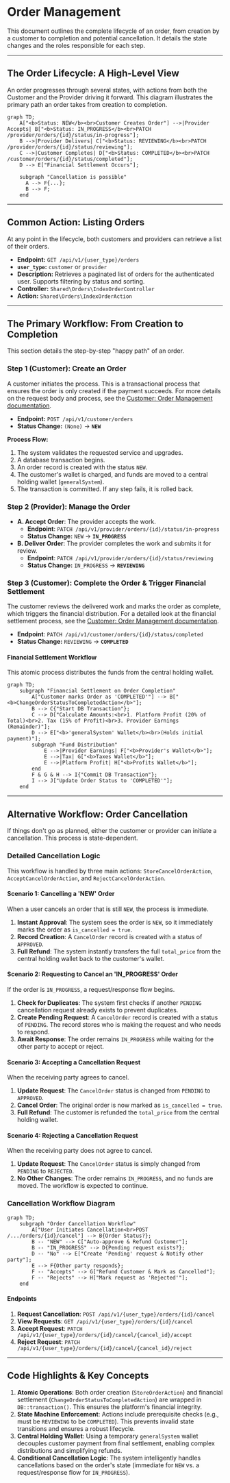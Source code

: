 # Order Management

This document outlines the complete lifecycle of an order, from creation by a customer to completion and potential cancellation. It details the state changes and the roles responsible for each step.

---

## The Order Lifecycle: A High-Level View

An order progresses through several states, with actions from both the Customer and the Provider driving it forward. This diagram illustrates the primary path an order takes from creation to completion.

```mermaid
graph TD;
    A["<b>Status: NEW</b><br>Customer Creates Order"] -->|Provider Accepts| B["<b>Status: IN_PROGRESS</b><br>PATCH /provider/orders/{id}/status/in-progress"];
    B -->|Provider Delivers| C["<b>Status: REVIEWING</b><br>PATCH /provider/orders/{id}/status/reviewing"];
    C -->|Customer Completes| D["<b>Status: COMPLETED</b><br>PATCH /customer/orders/{id}/status/completed"];
    D --> E["Financial Settlement Occurs"];

    subgraph "Cancellation is possible"
      A --> F{...};
      B --> F;
    end
```

---

## Common Action: Listing Orders

At any point in the lifecycle, both customers and providers can retrieve a list of their orders.

-   **Endpoint:** `GET /api/v1/{user_type}/orders`
-   **`user_type`:** `customer` or `provider`
-   **Description:** Retrieves a paginated list of orders for the authenticated user. Supports filtering by status and sorting.
-   **Controller:** `Shared\Orders\IndexOrderController`
-   **Action:** `Shared\Orders\IndexOrderAction`

---

## The Primary Workflow: From Creation to Completion

This section details the step-by-step "happy path" of an order.

### Step 1 (Customer): Create an Order

A customer initiates the process. This is a transactional process that ensures the order is only created if the payment succeeds. For more details on the request body and process, see the [Customer: Order Management documentation](../customer/order-management).

-   **Endpoint:** `POST /api/v1/customer/orders`
-   **Status Change:** `(None)` -> **`NEW`**

**Process Flow:**
1.  The system validates the requested service and upgrades.
2.  A database transaction begins.
3.  An order record is created with the status `NEW`.
4.  The customer's wallet is charged, and funds are moved to a central holding wallet (`generalSystem`).
5.  The transaction is committed. If any step fails, it is rolled back.

### Step 2 (Provider): Manage the Order

-   **A. Accept Order**: The provider accepts the work.
    -   **Endpoint**: `PATCH /api/v1/provider/orders/{id}/status/in-progress`
    -   **Status Change:** `NEW` -> **`IN_PROGRESS`**
-   **B. Deliver Order**: The provider completes the work and submits it for review.
    -   **Endpoint**: `PATCH /api/v1/provider/orders/{id}/status/reviewing`
    -   **Status Change:** `IN_PROGRESS` -> **`REVIEWING`**

### Step 3 (Customer): Complete the Order & Trigger Financial Settlement

The customer reviews the delivered work and marks the order as complete, which triggers the financial distribution. For a detailed look at the financial settlement process, see the [Customer: Order Management documentation](../customer/order-management).

-   **Endpoint**: `PATCH /api/v1/customer/orders/{id}/status/completed`
-   **Status Change:** `REVIEWING` -> **`COMPLETED`**

#### Financial Settlement Workflow
This atomic process distributes the funds from the central holding wallet.

```mermaid
graph TD;
    subgraph "Financial Settlement on Order Completion"
        A["Customer marks Order as 'COMPLETED'"] --> B["<b>ChangeOrderStatusToCompletedAction</b>"];
        B --> C{"Start DB Transaction"};
        C --> D["Calculate Amounts:<br>1. Platform Profit (20% of Total)<br>2. Tax (15% of Profit)<br>3. Provider Earnings (Remainder)"];
        D --> E["<b>'generalSystem' Wallet</b><br>(Holds initial payment)"];
        subgraph "Fund Distribution"
            E -->|Provider Earnings| F["<b>Provider's Wallet</b>"];
            E -->|Tax| G["<b>Taxes Wallet</b>"];
            E -->|Platform Profit| H["<b>Profits Wallet</b>"];
        end
        F & G & H --> I{"Commit DB Transaction"};
        I --> J["Update Order Status to 'COMPLETED'"];
    end
```

---

## Alternative Workflow: Order Cancellation

If things don't go as planned, either the customer or provider can initiate a cancellation. This process is state-dependent.

### Detailed Cancellation Logic

This workflow is handled by three main actions: `StoreCancelOrderAction`, `AcceptCancelOrderAction`, and `RejectCancelOrderAction`.

#### Scenario 1: Cancelling a 'NEW' Order
When a user cancels an order that is still `NEW`, the process is immediate.
1.  **Instant Approval**: The system sees the order is `NEW`, so it immediately marks the order as `is_cancelled = true`.
2.  **Record Creation**: A `CancelOrder` record is created with a status of `APPROVED`.
3.  **Full Refund**: The system instantly transfers the full `total_price` from the central holding wallet back to the customer's wallet.

#### Scenario 2: Requesting to Cancel an 'IN_PROGRESS' Order
If the order is `IN_PROGRESS`, a request/response flow begins.
1.  **Check for Duplicates**: The system first checks if another `PENDING` cancellation request already exists to prevent duplicates.
2.  **Create Pending Request**: A `CancelOrder` record is created with a status of `PENDING`. The record stores who is making the request and who needs to respond.
3.  **Await Response**: The order remains `IN_PROGRESS` while waiting for the other party to accept or reject.

#### Scenario 3: Accepting a Cancellation Request
When the receiving party agrees to cancel.
1.  **Update Request**: The `CancelOrder` status is changed from `PENDING` to `APPROVED`.
2.  **Cancel Order**: The original order is now marked as `is_cancelled = true`.
3.  **Full Refund**: The customer is refunded the `total_price` from the central holding wallet.

#### Scenario 4: Rejecting a Cancellation Request
When the receiving party does not agree to cancel.
1.  **Update Request**: The `CancelOrder` status is simply changed from `PENDING` to `REJECTED`.
2.  **No Other Changes**: The order remains `IN_PROGRESS`, and no funds are moved. The workflow is expected to continue.

### Cancellation Workflow Diagram
```mermaid
graph TD;
    subgraph "Order Cancellation Workflow"
        A["User Initiates Cancellation<br>POST /.../orders/{id}/cancel"] --> B{Order Status?};
        B -- "NEW" --> C["Auto-approve & Refund Customer"];
        B -- "IN_PROGRESS" --> D{Pending request exists?};
        D -- "No" --> E["Create 'Pending' request & Notify other party"];
        E --> F{Other party responds};
        F -- "Accepts" --> G["Refund Customer & Mark as Cancelled"];
        F -- "Rejects" --> H["Mark request as 'Rejected'"];
    end
```

#### Endpoints
1.  **Request Cancellation**: `POST /api/v1/{user_type}/orders/{id}/cancel`
2.  **View Requests**: `GET /api/v1/{user_type}/orders/{id}/cancel`
3.  **Accept Request**: `PATCH /api/v1/{user_type}/orders/{id}/cancel/{cancel_id}/accept`
4.  **Reject Request**: `PATCH /api/v1/{user_type}/orders/{id}/cancel/{cancel_id}/reject`

---

## Code Highlights & Key Concepts

1.  **Atomic Operations**: Both order creation (`StoreOrderAction`) and financial settlement (`ChangeOrderStatusToCompletedAction`) are wrapped in `DB::transaction()`. This ensures the platform's financial integrity.
2.  **State Machine Enforcement**: Actions include prerequisite checks (e.g., must be `REVIEWING` to be `COMPLETED`). This prevents invalid state transitions and ensures a robust lifecycle.
3.  **Central Holding Wallet**: Using a temporary `generalSystem` wallet decouples customer payment from final settlement, enabling complex distributions and simplifying refunds.
4.  **Conditional Cancellation Logic**: The system intelligently handles cancellations based on the order's state (immediate for `NEW` vs. a request/response flow for `IN_PROGRESS`).
